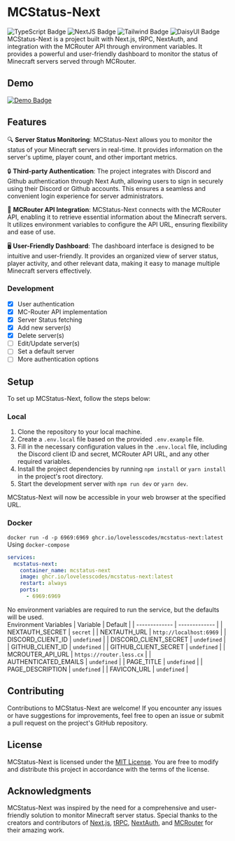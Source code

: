 # MCStatus-Next
![TypeScript Badge](https://img.shields.io/badge/typescript-3178C6?style=for-the-badge&logo=typescript&logoColor=white)
![NextJS Badge](https://img.shields.io/badge/next.js-000000?style=for-the-badge&logo=next.js&logoColor=white)
![Tailwind Badge](https://img.shields.io/badge/tailwind-06B6D4?style=for-the-badge&logo=tailwindcss&logoColor=white)
![DaisyUI Badge](https://img.shields.io/badge/daisyui-5A0EF8?style=for-the-badge&logo=daisyui&logoColor=white)   
MCStatus-Next is a project built with Next.js, tRPC, NextAuth, and integration with the MCRouter API through environment variables. It provides a powerful and user-friendly dashboard to monitor the status of Minecraft servers served through MCRouter.    

## Demo
[![Demo Badge](https://img.shields.io/badge/demo_hosted_on-vercel-000000?style=for-the-badge&logo=vercel&logoColor=white)](https://mcstatus-next.vercel.app/)

## Features
🔍 **Server Status Monitoring**: MCStatus-Next allows you to monitor the status of your Minecraft servers in real-time. It provides information on the server's uptime, player count, and other important metrics.

🔒 **Third-party Authentication**: The project integrates with Discord and Github authentication through Next Auth, allowing users to sign in securely using their Discord or Github accounts. This ensures a seamless and convenient login experience for server administrators.

🔌 **MCRouter API Integration**: MCStatus-Next connects with the MCRouter API, enabling it to retrieve essential information about the Minecraft servers. It utilizes environment variables to configure the API URL, ensuring flexibility and ease of use.

🖥️ **User-Friendly Dashboard**: The dashboard interface is designed to be intuitive and user-friendly. It provides an organized view of server status, player activity, and other relevant data, making it easy to manage multiple Minecraft servers effectively.

### Development
- [x] User authentication
- [x] MC-Router API implementation
- [x] Server Status fetching
- [x] Add new server(s)
- [x] Delete server(s)
- [ ] Edit/Update server(s)
- [ ] Set a default server
- [ ] More authentication options

## Setup
To set up MCStatus-Next, follow the steps below:

### Local
1. Clone the repository to your local machine.
2. Create a `.env.local` file based on the provided `.env.example` file.
3. Fill in the necessary configuration values in the `.env.local` file, including the Discord client ID and secret, MCRouter API URL, and any other required variables.
4. Install the project dependencies by running `npm install` or `yarn install` in the project's root directory.
5. Start the development server with `npm run dev` or `yarn dev`.

MCStatus-Next will now be accessible in your web browser at the specified URL.

### Docker
`docker run -d -p 6969:6969 ghcr.io/lovelesscodes/mcstatus-next:latest`
Using `docker-compose`
```yml
services:
  mcstatus-next:
    container_name: mcstatus-next
    image: ghcr.io/lovelesscodes/mcstatus-next:latest
    restart: always
    ports:
      - 6969:6969
```
No environment variables are required to run the service, but the defaults will be used.   
Environment Variables
| Variable  | Default | 
| ------------- | ------------- |
| NEXTAUTH_SECRET  | `secret` |
| NEXTAUTH_URL     | `http://localhost:6969`  |
| DISCORD_CLIENT_ID | `undefined` |
| DISCORD_CLIENT_SECRET | `undefined` |
| GITHUB_CLIENT_ID | `undefined` |
| GITHUB_CLIENT_SECRET | `undefined` |
| MCROUTER_API_URL | `https://router.less.cx` |
| AUTHENTICATED_EMAILS | `undefined` |
| PAGE_TITLE | `undefined` |
| PAGE_DESCRIPTION | `undefined` |
| FAVICON_URL | `undefined` |

## Contributing
Contributions to MCStatus-Next are welcome! If you encounter any issues or have suggestions for improvements, feel free to open an issue or submit a pull request on the project's GitHub repository.

## License
MCStatus-Next is licensed under the [MIT License](LICENSE.md). You are free to modify and distribute this project in accordance with the terms of the license.

## Acknowledgments
MCStatus-Next was inspired by the need for a comprehensive and user-friendly solution to monitor Minecraft server status. Special thanks to the creators and contributors of [Next.js](https://github.com/vercel/next.js), [tRPC](https://github.com/trpc/trpc), [NextAuth](https://github.com/nextauthjs/next-auth), and [MCRouter](https://github.com/itzg/mc-router) for their amazing work.